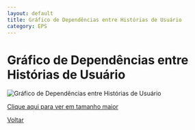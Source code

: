 ```yaml
---
layout: default
title: Gráfico de Dependências entre Histórias de Usuário
category: EPS
---
```


# Gráfico de Dependências entre Histórias de Usuário

![Gráfico de Dependências entre Histórias de Usuário](https://i.imgur.com/Rxti8xF.png)

[Clique aqui para ver em tamanho maior](https://i.imgur.com/Rxti8xF.png)

[Voltar](./../)
